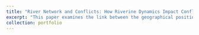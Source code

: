 ```yaml
---
title: "River Network and Conflicts: How Riverine Dynamics Impact Conflict Intensity"
excerpt: "This paper examines the link between the geographical positions of warring factions (specifically the upstream and downstream dynamics of rivers) and the intensity of conflicts, within the context of more than 400 battles fought dozens warlords in Sichuan Province, China, from 1912 to 1935. Two findings stand out: (i) warlords along the same river are more prone to initiate conflicts; (ii) conflicts along the same river generally result in fewer casualties and shorter durations compared to those between factions on different rivers. These results indicate that shared interests shape the pattern of conflicts."
collection: portfolio
---
```


